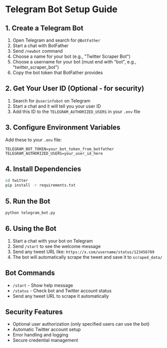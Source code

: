 # Telegram Bot Setup Guide

## 1. Create a Telegram Bot

1. Open Telegram and search for `@BotFather`
2. Start a chat with BotFather
3. Send `/newbot` command
4. Choose a name for your bot (e.g., "Twitter Scraper Bot")
5. Choose a username for your bot (must end with "bot", e.g., "twitter_scraper_bot")
6. Copy the bot token that BotFather provides

## 2. Get Your User ID (Optional - for security)

1. Search for `@userinfobot` on Telegram
2. Start a chat and it will tell you your user ID
3. Add this ID to the `TELEGRAM_AUTHORIZED_USERS` in your `.env` file

## 3. Configure Environment Variables

Add these to your `.env` file:
```
TELEGRAM_BOT_TOKEN=your_bot_token_from_botfather
TELEGRAM_AUTHORIZED_USERS=your_user_id_here
```

## 4. Install Dependencies

```bash
cd twitter
pip install -r requirements.txt
```

## 5. Run the Bot

```bash
python telegram_bot.py
```

## 6. Using the Bot

1. Start a chat with your bot on Telegram
2. Send `/start` to see the welcome message
3. Send any tweet URL like: `https://x.com/username/status/123456789`
4. The bot will automatically scrape the tweet and save it to `scraped_data/`

## Bot Commands

- `/start` - Show help message
- `/status` - Check bot and Twitter account status
- Send any tweet URL to scrape it automatically

## Security Features

- Optional user authorization (only specified users can use the bot)
- Automatic Twitter account setup
- Error handling and logging
- Secure credential management